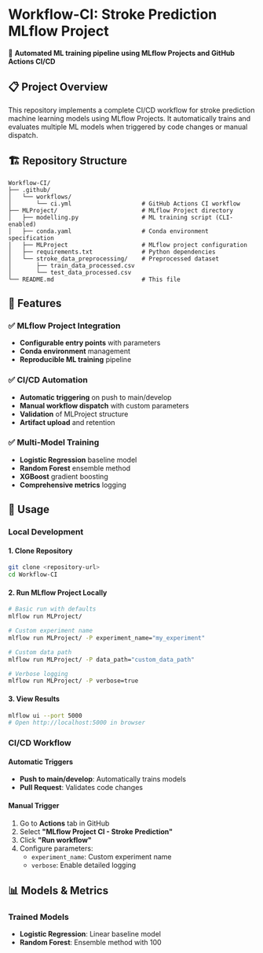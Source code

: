 # Workflow-CI: Stroke Prediction MLflow Project

🎯 **Automated ML training pipeline using MLflow Projects and GitHub Actions CI/CD**

## 📋 Project Overview

This repository implements a complete CI/CD workflow for stroke prediction machine learning models using MLflow Projects. It automatically trains and evaluates multiple ML models when triggered by code changes or manual dispatch.

## 🏗️ Repository Structure

```
Workflow-CI/
├── .github/
│   └── workflows/
│       └── ci.yml                    # GitHub Actions CI workflow
├── MLProject/                        # MLflow Project directory
│   ├── modelling.py                  # ML training script (CLI-enabled)
│   ├── conda.yaml                    # Conda environment specification
│   ├── MLProject                     # MLflow project configuration
│   ├── requirements.txt              # Python dependencies
│   └── stroke_data_preprocessing/    # Preprocessed dataset
│       ├── train_data_processed.csv
│       └── test_data_processed.csv
└── README.md                         # This file
```

## 🚀 Features

### ✅ MLflow Project Integration
- **Configurable entry points** with parameters
- **Conda environment** management
- **Reproducible ML training** pipeline

### ✅ CI/CD Automation
- **Automatic triggering** on push to main/develop
- **Manual workflow dispatch** with custom parameters
- **Validation** of MLProject structure
- **Artifact upload** and retention

### ✅ Multi-Model Training
- **Logistic Regression** baseline model
- **Random Forest** ensemble method
- **XGBoost** gradient boosting
- **Comprehensive metrics** logging

## 🎯 Usage

### Local Development

#### 1. Clone Repository
```bash
git clone <repository-url>
cd Workflow-CI
```

#### 2. Run MLflow Project Locally
```bash
# Basic run with defaults
mlflow run MLProject/

# Custom experiment name
mlflow run MLProject/ -P experiment_name="my_experiment"

# Custom data path
mlflow run MLProject/ -P data_path="custom_data_path"

# Verbose logging
mlflow run MLProject/ -P verbose=true
```

#### 3. View Results
```bash
mlflow ui --port 5000
# Open http://localhost:5000 in browser
```

### CI/CD Workflow

#### Automatic Triggers
- **Push to main/develop**: Automatically trains models
- **Pull Request**: Validates code changes

#### Manual Trigger
1. Go to **Actions** tab in GitHub
2. Select **"MLflow Project CI - Stroke Prediction"**
3. Click **"Run workflow"**
4. Configure parameters:
   - `experiment_name`: Custom experiment name
   - `verbose`: Enable detailed logging

## 📊 Models & Metrics

### Trained Models
- **Logistic Regression**: Linear baseline model
- **Random Forest**: Ensemble method with 100